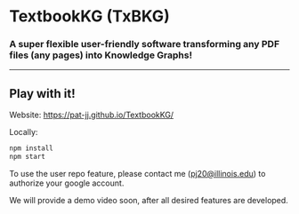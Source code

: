 # TextbookKG (TxBKG)
### A super flexible user-friendly software transforming any PDF files (any pages) into Knowledge Graphs!

---
## Play with it!


Website: 
https://pat-jj.github.io/TextbookKG/

Locally:
``` bash
npm install
npm start
```

To use the user repo feature, please contact me (pj20@illinois.edu) to authorize your google account.

We will provide a demo video soon, after all desired features are developed.
